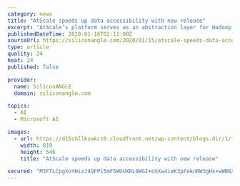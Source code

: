 ```yaml
---
category: news
title: "AtScale speeds up data accessibility with new release"
excerpt: "AtScale’s platform serves as an abstraction layer for Hadoop clusters and other back-end data stores such as Snowflake, Google BigQuery, Amazon Redshift and Microsoft Azure SQL Data Warehouse ... The Adaptive Cache creates summary tables, and machine learning algorithms generate “smart aggregations” that anticipate future queries based ..."
publishedDateTime: 2020-01-16T02:11:00Z
sourceUrl: https://siliconangle.com/2020/01/15/atscale-speeds-data-accessibility-new-release/
type: article
quality: 24
heat: 24
published: false

provider:
  name: SiliconANGLE
  domain: siliconangle.com

topics:
  - AI
  - Microsoft AI

images:
  - url: https://d15shllkswkct0.cloudfront.net/wp-content/blogs.dir/1/files/2020/01/Chris-Lynch-crop.jpg
    width: 819
    height: 546
    title: "AtScale speeds up data accessibility with new release"

secured: "M3FTLCpgXoYHizJ4QFPi5mF5WUUXRL8WGI+oXXw4ieK3pFeknRW3gHx+wWB6Xwx39auUyqkYI7q9TBraQEkPtERo7dh1r14IMjsihlqTvEl+ebNEdAuLBjMo7P4nOvs2jGz8UcWx2dRVS4vKZwgjciEgfpwXoklbs15P5WqOHNTTBKcTU26z9oeUOjCPtR+btoQrZCI4MUZU6SIJMsEwHQxLi9XHR/5hadmzXlsQfnXayYaWbHYoM/tOkxVtijbAHsYcB4VTTuJuaJOGJJNhvNBg+VYrA7AfERZXIYz1sQ9w8Q+ipMcQYPViLeN271vz5EtvpjIAHgXY4oPhQmqdCBRa5z98I3r6Lx9ilnSrPFdIH++zL7tzQZ0OwAWI6BpNwf+XBmVUrXoB/a3x7Lojh8oU3s8KMKZkxeLzBsrvj+z+e07JJLVVENOb0WceUDXD/5/of6/UY7Y17+Qtuwxn9A==;3MFY34SfOAnaxPxLxgCxVg=="
---
```


